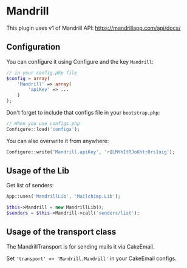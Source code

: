 # Mandrill
This plugin uses v1 of Mandrill API: https://mandrillapp.com/api/docs/


## Configuration
You can configure it using Configure and the key `Mandrill`:
```php
// in your config.php file
$config = array(
	'Mandrill' => array(
		'apiKey' => ...
	)
);
```

Don't forget to include that configs file in your `bootstrap.php`:
```php
// When you use configs.php
Configure::load('configs');
```

You can also overwrite it from anywhere:
```php
Configure::write('Mandrill.apiKey', 'rQLMYhItRJoKhtr8rs1uig');
```

## Usage of the Lib

Get list of senders:
```php
App::uses('MandrillLib', 'Mailchimp.Lib');

$this->Mandrill = new MandrillLib();
$senders = $this->Mandrill->call('senders/list');
```

## Usage of the transport class
The MandrillTransport is for sending mails it via CakeEmail.

Set `'transport' => 'Mandrill.Mandrill'` in your CakeEmail configs.
